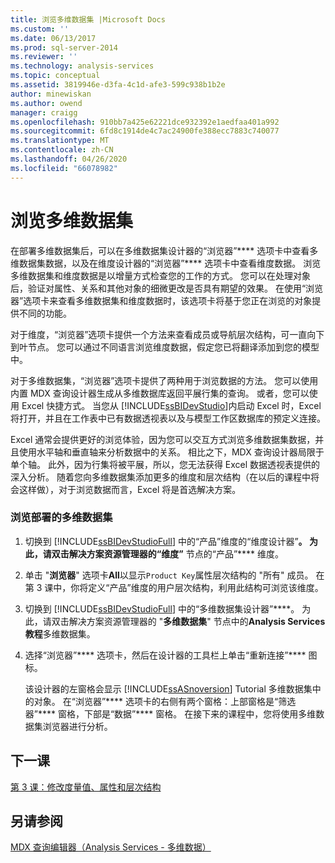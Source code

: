 ```yaml
---
title: 浏览多维数据集 |Microsoft Docs
ms.custom: ''
ms.date: 06/13/2017
ms.prod: sql-server-2014
ms.reviewer: ''
ms.technology: analysis-services
ms.topic: conceptual
ms.assetid: 3819946e-d3fa-4c1d-afe3-599c938b1b2e
author: minewiskan
ms.author: owend
manager: craigg
ms.openlocfilehash: 910bb7a425e62221dce932392e1aedfaa401a992
ms.sourcegitcommit: 6fd8c1914de4c7ac24900fe388ecc7883c740077
ms.translationtype: MT
ms.contentlocale: zh-CN
ms.lasthandoff: 04/26/2020
ms.locfileid: "66078982"
---
```

# <a name="browsing-the-cube"></a>浏览多维数据集
  在部署多维数据集后，可以在多维数据集设计器的“浏览器”**** 选项卡中查看多维数据集数据，以及在维度设计器的“浏览器”**** 选项卡中查看维度数据。 浏览多维数据集和维度数据是以增量方式检查您的工作的方式。 您可以在处理对象后，验证对属性、关系和其他对象的细微更改是否具有期望的效果。 在使用“浏览器”选项卡来查看多维数据集和维度数据时，该选项卡将基于您正在浏览的对象提供不同的功能。  
  
 对于维度，“浏览器”选项卡提供一个方法来查看成员或导航层次结构，可一直向下到叶节点。 您可以通过不同语言浏览维度数据，假定您已将翻译添加到您的模型中。  
  
 对于多维数据集，“浏览器”选项卡提供了两种用于浏览数据的方法。 您可以使用内置 MDX 查询设计器生成从多维数据库返回平展行集的查询。 或者，您可以使用 Excel 快捷方式。 当您从 [!INCLUDE[ssBIDevStudio](../includes/ssbidevstudio-md.md)]内启动 Excel 时，Excel 将打开，并且在工作表中已有数据透视表以及与模型工作区数据库的预定义连接。  
  
 Excel 通常会提供更好的浏览体验，因为您可以交互方式浏览多维数据集数据，并且使用水平轴和垂直轴来分析数据中的关系。 相比之下，MDX 查询设计器局限于单个轴。 此外，因为行集将被平展，所以，您无法获得 Excel 数据透视表提供的深入分析。 随着您向多维数据集添加更多的维度和层次结构（在以后的课程中将会这样做），对于浏览数据而言，Excel 将是首选解决方案。  
  
### <a name="to-browse-the-deployed-cube"></a>浏览部署的多维数据集  
  
1.  切换到 [!INCLUDE[ssBIDevStudioFull](../includes/ssbidevstudiofull-md.md)] 中的“产品”维度的“维度设计器”****。 为此，请双击解决方案资源管理器的“维度”**** 节点的“产品”**** 维度。  
  
2.  单击 "**浏览器**" 选项卡**All**以显示`Product Key`属性层次结构的 "所有" 成员。 在第 3 课中，你将定义“产品”维度的用户层次结构，利用此结构可浏览该维度。  
  
3.  切换到 [!INCLUDE[ssBIDevStudioFull](../includes/ssbidevstudiofull-md.md)] 中的“多维数据集设计器”****。 为此，请双击解决方案资源管理器的 "**多维数据集**" 节点中的**Analysis Services 教程**多维数据集。  
  
4.  选择“浏览器”**** 选项卡，然后在设计器的工具栏上单击“重新连接”**** 图标。  
  
     该设计器的左窗格会显示 [!INCLUDE[ssASnoversion](../includes/ssasnoversion-md.md)] Tutorial 多维数据集中的对象。 在“浏览器”**** 选项卡的右侧有两个窗格：上部窗格是“筛选器”**** 窗格，下部是“数据”**** 窗格。 在接下来的课程中，您将使用多维数据集浏览器进行分析。  
  
## <a name="next-lesson"></a>下一课  
 [第 3 课：修改度量值、属性和层次结构](lesson-3-modifying-measures-attributes-and-hierarchies.md)  
  
## <a name="see-also"></a>另请参阅  
 [MDX 查询编辑器（Analysis Services - 多维数据）](mdx-query-editor-analysis-services-multidimensional-data.md)  
  
  
